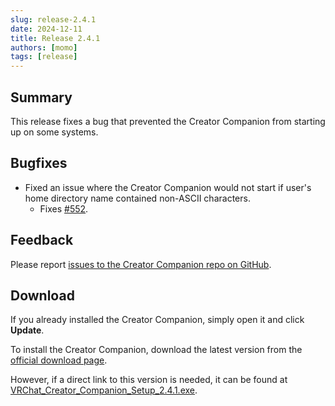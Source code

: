 ```yaml
---
slug: release-2.4.1
date: 2024-12-11
title: Release 2.4.1
authors: [momo]
tags: [release]
---
```

## Summary

This release fixes a bug that prevented the Creator Companion from starting up on some systems.

<!--truncate-->

## Bugfixes

- Fixed an issue where the Creator Companion would not start if user's home directory name contained non-ASCII characters.
  - Fixes [#552](https://github.com/vrchat-community/creator-companion/issues/552).

## Feedback

Please report [issues to the Creator Companion repo on GitHub](https://github.com/vrchat-community/creator-companion/issues).

## Download

If you already installed the Creator Companion, simply open it and click **Update**.

To install the Creator Companion, download the latest version from the [official download page](https://vrchat.com/home/download).

However, if a direct link to this version is needed, it can be found at [VRChat_Creator_Companion_Setup_2.4.1.exe](https://vrcpm.vrchat.cloud/vcc/Builds/2.4.1/VRChat_CreatorCompanion_Setup_2.4.1.exe).
